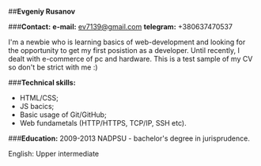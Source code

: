 
##**Evgeniy Rusanov**

###**Contact:**
**e-mail:** ev7139@gmail.com
**telegram:** +380637470537

  I'm a newbie who is learning basics of web-development and looking for the opportunity to get my first posistion as a developer. Until recently, I dealt with e-commerce of pc and hardware. This is a test sample of my CV so don't be strict with me :)

###**Technical skills:**
* HTML/CSS;
* JS bacics;
* Basic usage of Git/GitHub;
* Web fundametals (HTTP/HTTPS, TCP/IP, SSH etc).

###**Education:**
2009-2013 NADPSU - bachelor's degree in jurisprudence.

English: Upper intermediate
